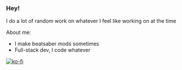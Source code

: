 ### Hey!

I do a lot of random work on whatever I feel like working on at the time

About me:
- I make beatsaber mods sometimes
- Full-stack dev, I code whatever

[![ko-fi](https://www.ko-fi.com/img/githubbutton_sm.svg)](https://ko-fi.com/K3K72KAND)
